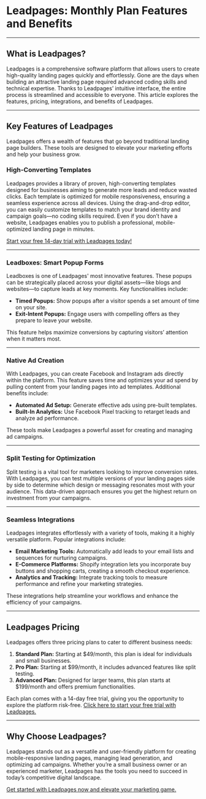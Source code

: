 # Leadpages: Monthly Plan Features and Benefits

---

## What is Leadpages?

Leadpages is a comprehensive software platform that allows users to create high-quality landing pages quickly and effortlessly. Gone are the days when building an attractive landing page required advanced coding skills and technical expertise. Thanks to Leadpages’ intuitive interface, the entire process is streamlined and accessible to everyone. This article explores the features, pricing, integrations, and benefits of Leadpages.

---

## Key Features of Leadpages

Leadpages offers a wealth of features that go beyond traditional landing page builders. These tools are designed to elevate your marketing efforts and help your business grow.

### High-Converting Templates

Leadpages provides a library of proven, high-converting templates designed for businesses aiming to generate more leads and reduce wasted clicks. Each template is optimized for mobile responsiveness, ensuring a seamless experience across all devices. Using the drag-and-drop editor, you can easily customize templates to match your brand identity and campaign goals—no coding skills required. Even if you don’t have a website, Leadpages enables you to publish a professional, mobile-optimized landing page in minutes.

[Start your free 14-day trial with Leadpages today!](https://bit.ly/LEadPages)

---

### Leadboxes: Smart Popup Forms

Leadboxes is one of Leadpages' most innovative features. These popups can be strategically placed across your digital assets—like blogs and websites—to capture leads at key moments. Key functionalities include:

- **Timed Popups:** Show popups after a visitor spends a set amount of time on your site.
- **Exit-Intent Popups:** Engage users with compelling offers as they prepare to leave your website.

This feature helps maximize conversions by capturing visitors’ attention when it matters most.

---

### Native Ad Creation

With Leadpages, you can create Facebook and Instagram ads directly within the platform. This feature saves time and optimizes your ad spend by pulling content from your landing pages into ad templates. Additional benefits include:

- **Automated Ad Setup:** Generate effective ads using pre-built templates.
- **Built-In Analytics:** Use Facebook Pixel tracking to retarget leads and analyze ad performance.

These tools make Leadpages a powerful asset for creating and managing ad campaigns.

---

### Split Testing for Optimization

Split testing is a vital tool for marketers looking to improve conversion rates. With Leadpages, you can test multiple versions of your landing pages side by side to determine which design or messaging resonates most with your audience. This data-driven approach ensures you get the highest return on investment from your campaigns.

---

### Seamless Integrations

Leadpages integrates effortlessly with a variety of tools, making it a highly versatile platform. Popular integrations include:

- **Email Marketing Tools:** Automatically add leads to your email lists and sequences for nurturing campaigns.
- **E-Commerce Platforms:** Shopify integration lets you incorporate buy buttons and shopping carts, creating a smooth checkout experience.
- **Analytics and Tracking:** Integrate tracking tools to measure performance and refine your marketing strategies.

These integrations help streamline your workflows and enhance the efficiency of your campaigns.

---

## Leadpages Pricing

Leadpages offers three pricing plans to cater to different business needs:

1. **Standard Plan:** Starting at $49/month, this plan is ideal for individuals and small businesses.
2. **Pro Plan:** Starting at $99/month, it includes advanced features like split testing.
3. **Advanced Plan:** Designed for larger teams, this plan starts at $199/month and offers premium functionalities.

Each plan comes with a 14-day free trial, giving you the opportunity to explore the platform risk-free. [Click here to start your free trial with Leadpages.](https://bit.ly/LEadPages)

---

## Why Choose Leadpages?

Leadpages stands out as a versatile and user-friendly platform for creating mobile-responsive landing pages, managing lead generation, and optimizing ad campaigns. Whether you’re a small business owner or an experienced marketer, Leadpages has the tools you need to succeed in today’s competitive digital landscape.

[Get started with Leadpages now and elevate your marketing game.](https://bit.ly/LEadPages)
